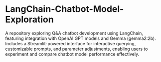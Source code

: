 # LangChain-Chatbot-Model-Exploration
 A repository exploring Q&A chatbot development using LangChain, featuring integration with OpenAI GPT models and Gemma (gemma2:2b). Includes a Streamlit-powered interface for interactive querying, customizable prompts, and parameter adjustments, enabling users to experiment and compare chatbot model performance effectively.
